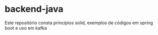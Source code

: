 # backend-java
Este repositório consta princípios solid, exemplos de códigos em spring boot e uso em kafka
